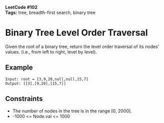 **LeetCode #102**  
**Tags:** tree, breadth-first search, binary tree

# Binary Tree Level Order Traversal

Given the root of a binary tree, return the level order traversal of its nodes' values. (i.e., from left to right, level by level).

## Example

```
Input: root = [3,9,20,null,null,15,7]
Output: [[3],[9,20],[15,7]]
```

## Constraints
- The number of nodes in the tree is in the range [0, 2000].
- -1000 <= Node.val <= 1000 